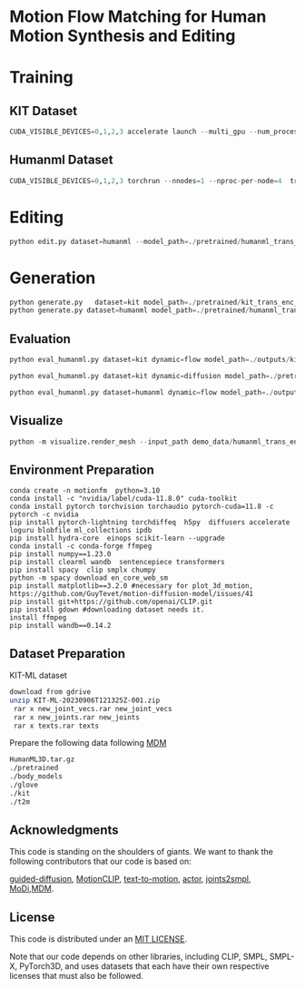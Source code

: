 # Motion Flow Matching for Human Motion Synthesis and Editing





# Training


##  KIT Dataset

```python
CUDA_VISIBLE_DEVICES=0,1,2,3 accelerate launch --multi_gpu --num_processes 4 train_acc.py name=kit_trans_enc_512_4gpu dataset=kit training.eval_during_training=0 model.cond_mask_prob=0.1 guidance_param=2.5  training.overwrite=1 training.log_interval=1000 training.num_steps=300000 num_workers=12 input_text=./assets/example_text_prompts.txt   is_debug=0
```


##  Humanml Dataset


```python
CUDA_VISIBLE_DEVICES=0,1,2,3 torchrun --nnodes=1 --nproc-per-node=4  train.py name=humanml_trans_enc_512_4gpu_600k dataset=humanml training.eval_during_training=0 model.cond_mask_prob=0.1 guidance_param=2.5 training.overwrite=1 training.log_interval=1000 batch_size=128 training.num_steps=600000 num_workers=8  input_text=./assets/example_text_prompts.txt    is_debug=0
```





# Editing


```python
python edit.py dataset=humanml --model_path=./pretrained/humanml_trans_enc_512/model000200000.pt --edit_mode in_between
```


# Generation 

```python
python generate.py   dataset=kit model_path=./pretrained/kit_trans_enc_512/model000400000.pt input_text=./assets/example_text_prompts.txt 
python generate.py dataset=humanml model_path=./pretrained/humanml_trans_enc_512/model000475000.pt input_text=./assets/example_text_prompts.txt 
```


## Evaluation 




```python 
python eval_humanml.py dataset=kit dynamic=flow model_path=./outputs/kit_trans_enc_512_4gpu/07-09-2023/17-49-00/model000200000.pt guidance_param=2.5 eval_mode=mm_short ode_kwargs.step_size=0.02 is_debug=0
```

```python 
python eval_humanml.py dataset=kit dynamic=diffusion model_path=./pretrained/kit_trans_enc_512/model000400000.pt eval_mode=mm_short  guidance_param=2.5  diffusion_steps_sample=500 use_ddim=1 is_debug=0
```



```python 
python eval_humanml.py dataset=humanml dynamic=flow model_path=./outputs/humanml_trans_enc_512_3gpu_600k/08-09-2023/17-39-14/model000300000.pt guidance_param=2.5 eval_mode=wo_mm diffusion_steps_sample=-1 is_debug=0
```



## Visualize

```python 
python -m visualize.render_mesh --input_path demo_data/humanml_trans_enc_512/samples_humanml_trans_enc_512_000475000_seed10_example_text_prompts/sample00_rep00.mp4
```



## Environment Preparation

```
conda create -n motionfm  python=3.10
conda install -c "nvidia/label/cuda-11.8.0" cuda-toolkit
conda install pytorch torchvision torchaudio pytorch-cuda=11.8 -c pytorch -c nvidia
pip install pytorch-lightning torchdiffeq  h5py  diffusers accelerate loguru blobfile ml_collections ipdb
pip install hydra-core  einops scikit-learn --upgrade
conda install -c conda-forge ffmpeg
pip install numpy==1.23.0
pip install clearml wandb  sentencepiece transformers
pip install spacy  clip smplx chumpy
python -m spacy download en_core_web_sm
pip install matplotlib==3.2.0 #necessary for plot_3d_motion, https://github.com/GuyTevet/motion-diffusion-model/issues/41
pip install git+https://github.com/openai/CLIP.git
pip install gdown #downloading dataset needs it.
install ffmpeg
pip install wandb==0.14.2
```



## Dataset Preparation

KIT-ML dataset 

```bash
download from gdrive
unzip KIT-ML-20230906T121325Z-001.zip
 rar x new_joint_vecs.rar new_joint_vecs
 rar x new_joints.rar new_joints
 rar x texts.rar texts
```

Prepare the following data following [MDM](https://github.com/GuyTevet/motion-diffusion-model)
```bash
HumanML3D.tar.gz 
./pretrained 
./body_models 
./glove 
./kit 
./t2m 
```




## Acknowledgments

This code is standing on the shoulders of giants. We want to thank the following contributors
that our code is based on:

[guided-diffusion](https://github.com/openai/guided-diffusion), [MotionCLIP](https://github.com/GuyTevet/MotionCLIP), [text-to-motion](https://github.com/EricGuo5513/text-to-motion), [actor](https://github.com/Mathux/ACTOR), [joints2smpl](https://github.com/wangsen1312/joints2smpl), [MoDi](https://github.com/sigal-raab/MoDi),[MDM](https://github.com/GuyTevet/motion-diffusion-model).

## License
This code is distributed under an [MIT LICENSE](LICENSE).

Note that our code depends on other libraries, including CLIP, SMPL, SMPL-X, PyTorch3D, and uses datasets that each have their own respective licenses that must also be followed.
